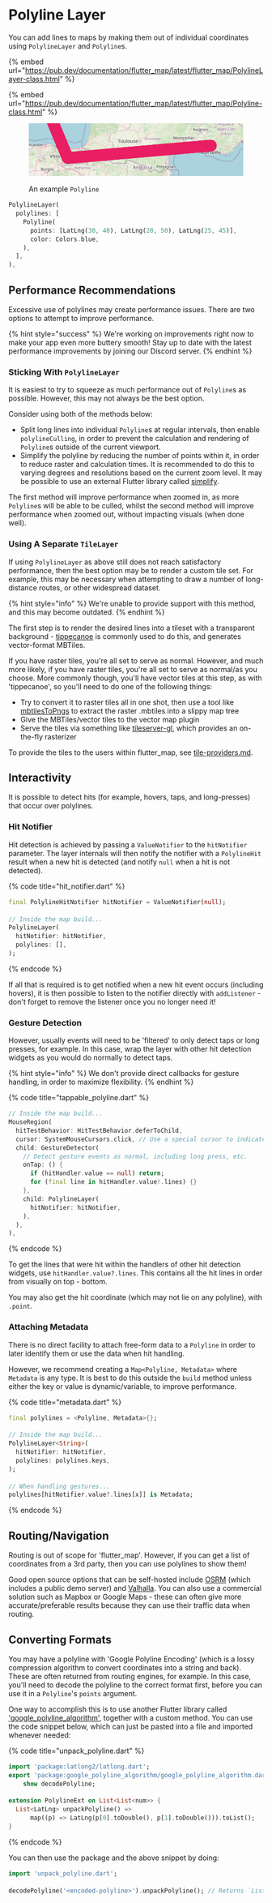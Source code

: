 # Polyline Layer

You can add lines to maps by making them out of individual coordinates using `PolylineLayer` and `Polyline`s.

{% embed url="https://pub.dev/documentation/flutter_map/latest/flutter_map/PolylineLayer-class.html" %}

{% embed url="https://pub.dev/documentation/flutter_map/latest/flutter_map/Polyline-class.html" %}

<figure><img src="../.gitbook/assets/ExamplePolyline.png" alt=""><figcaption><p>An example <code>Polyline</code></p></figcaption></figure>

```dart
PolylineLayer(
  polylines: [
    Polyline(
      points: [LatLng(30, 40), LatLng(20, 50), LatLng(25, 45)],
      color: Colors.blue,
    ),
  ],
),
```

## Performance Recommendations

Excessive use of polylines may create performance issues. There are two options to attempt to improve performance.

{% hint style="success" %}
We're working on improvements right now to make your app even more buttery smooth! Stay up to date with the latest performance improvements by joining our Discord server.
{% endhint %}

### Sticking With `PolylineLayer`

It is easiest to try to squeeze as much performance out of `Polyline`s as possible. However, this may not always be the best option.

Consider using both of the methods below:

* Split long lines into individual `Polyline`s at regular intervals, then enable `polylineCulling`, in order to prevent the calculation and rendering of `Polyline`s outside of the current viewport.
* Simplify the polyline by reducing the number of points within it, in order to reduce raster and calculation times. It is recommended to do this to varying degrees and resolutions based on the current zoom level. It may be possible to use an external Flutter library called [simplify](https://pub.dev/packages/simplify).

The first method will improve performance when zoomed in, as more `Polyline`s will be able to be culled, whilst the second method will improve performance when zoomed out, without impacting visuals (when done well).

### Using A Separate `TileLayer`

If using `PolylineLayer` as above still does not reach satisfactory performance, then the best option may be to render a custom tile set. For example, this may be necessary when attempting to draw a number of long-distance routes, or other widespread dataset.

{% hint style="info" %}
We're unable to provide support with this method, and this may become outdated.
{% endhint %}

The first step is to render the desired lines into a tileset with a transparent background - [tippecanoe](https://github.com/mapbox/tippecanoe) is commonly used to do this, and generates vector-format MBTiles.

If you have raster tiles, you're all set to serve as normal. However, and much more likely, if you have raster tiles, you're all set to serve as normal/as you choose. More commonly though, you'll have vector tiles at this step, as with 'tippecanoe', so you'll need to do one of the following things:

* Try to convert it to raster tiles all in one shot, then use a tool like [mbtilesToPngs](https://github.com/alfanhui/mbtilesToPngs) to extract the raster .mbtiles into a slippy map tree
* Give the MBTiles/vector tiles to the vector map plugin
* Serve the tiles via something like [tileserver-gl](https://github.com/maptiler/tileserver-gl), which provides an on-the-fly rasterizer

To provide the tiles to the users within flutter\_map, see [tile-providers.md](tile-layer/tile-providers.md "mention").

## Interactivity

It is possible to detect hits (for example, hovers, taps, and long-presses) that occur over polylines.

### Hit Notifier

Hit detection is achieved by passing a `ValueNotifier` to the `hitNotifier` parameter. The layer internals will then notify the notifier with a `PolylineHit` result when a new hit is detected (and notify `null` when a hit is not detected).

{% code title="hit_notifier.dart" %}
```dart
final PolylineHitNotifier hitNotifier = ValueNotifier(null);

// Inside the map build...
PolylineLayer(
  hitNotifier: hitNotifier,
  polylines: [],
);
```
{% endcode %}

If all that is required is to get notified when a new hit event occurs (including hovers), it is then possible to listen to the notifier directly with `addListener` - don't forget to remove the listener once you no longer need it!

### Gesture Detection

However, usually events will need to be 'filtered' to only detect taps or long presses, for example. In this case, wrap the layer with other hit detection widgets as you would do normally to detect taps.

{% hint style="info" %}
We don't provide direct callbacks for gesture handling, in order to maximize flexibility.
{% endhint %}

{% code title="tappable_polyline.dart" %}
```dart
// Inside the map build...
MouseRegion(
  hitTestBehavior: HitTestBehavior.deferToChild,
  cursor: SystemMouseCursors.click, // Use a special cursor to indicate interactivity
  child: GestureDetector(
    // Detect gesture events as normal, including long press, etc.
    onTap: () {
      if (hitHandler.value == null) return;
      for (final line in hitHandler.value!.lines) {}
    }, 
    child: PolylineLayer(
      hitNotifier: hitNotifier,
    ),
  ),
),
```
{% endcode %}

To get the lines that were hit within the handlers of other hit detection widgets, use `hitHandler.value?.lines`. This contains all the hit lines in order from visually on top - bottom.

You may also get the hit coordinate (which may not lie on any polyline), with `.point`.

### Attaching Metadata

There is no direct facility to attach free-form data to a `Polyline` in order to later identify them or use the data when hit handling.

However, we recommend creating a `Map<Polyline, Metadata>` where `Metadata` is any type. It is best to do this outside the `build` method unless either the key or value is dynamic/variable, to improve performance.

{% code title="metadata.dart" %}
```dart
final polylines = <Polyline, Metadata>{};

// Inside the map build...
PolylineLayer<String>(
  hitNotifier: hitNotifier,
  polylines: polylines.keys,
);

// When handling gestures...
polylines[hitNotifier.value?.lines[x]] is Metadata;
```
{% endcode %}

## Routing/Navigation

Routing is out of scope for 'flutter\_map'. However, if you can get a list of coordinates from a 3rd party, then you can use polylines to show them!

Good open source options that can be self-hosted include [OSRM](http://project-osrm.org/) (which includes a public demo server) and [Valhalla](https://github.com/valhalla/valhalla). You can also use a commercial solution such as Mapbox or Google Maps - these can often give more accurate/preferable results because they can use their traffic data when routing.

## Converting Formats

You may have a polyline with 'Google Polyline Encoding' (which is a lossy compression algorithm to convert coordinates into a string and back). These are often returned from routing engines, for example. In this case, you'll need to decode the polyline to the correct format first, before you can use it in a `Polyline`'s `points` argument.

One way to accomplish this is to use another Flutter library called ['google\_polyline\_algorithm'](https://pub.dev/packages/google\_polyline\_algorithm), together with a custom method. You can use the code snippet below, which can just be pasted into a file and imported whenever needed:

{% code title="unpack_polyline.dart" %}
```dart
import 'package:latlong2/latlong.dart';
export 'package:google_polyline_algorithm/google_polyline_algorithm.dart'
    show decodePolyline;

extension PolylineExt on List<List<num>> {
  List<LatLng> unpackPolyline() =>
      map((p) => LatLng(p[0].toDouble(), p[1].toDouble())).toList();
}
```
{% endcode %}

You can then use the package and the above snippet by doing:

```dart
import 'unpack_polyline.dart';

decodePolyline('<encoded-polyline>').unpackPolyline(); // Returns `List<LatLng>` for a map polyline
```

